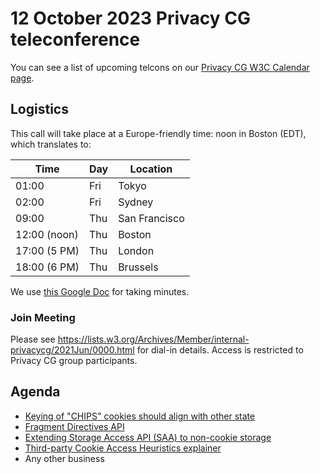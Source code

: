 # 12 October 2023 Privacy CG teleconference

You can see a list of upcoming telcons on our [Privacy CG W3C Calendar page](https://www.w3.org/groups/cg/privacycg/calendar).

## Logistics
This call will take place at a Europe-friendly time: noon in Boston (EDT), which translates to:

| Time         | Day    | Location      |
| ------------ | ------ | ------------- |
| 01:00        | Fri | Tokyo         |
| 02:00        | Fri | Sydney        |
| 09:00        | Thu | San Francisco |
| 12:00 (noon) | Thu | Boston        |
| 17:00 (5 PM) | Thu | London        |
| 18:00 (6 PM) | Thu | Brussels      |

We use [this Google Doc](https://docs.google.com/document/d/1DZEhS1UHJ1PKxt5ZwKmn5LZ4bo10UFyNXeLp2dUuzRM/edit#) for taking minutes.

### Join Meeting

Please see https://lists.w3.org/Archives/Member/internal-privacycg/2021Jun/0000.html for dial-in details. Access is restricted to Privacy CG group participants.

## Agenda

* [Keying of "CHIPS" cookies should align with other state](https://github.com/privacycg/CHIPS/issues/40)
* [Fragment Directives API](https://github.com/privacycg/proposals/issues/40)
* [Extending Storage Access API (SAA) to non-cookie storage](https://github.com/privacycg/proposals/issues/41)
* [Third-party Cookie Access Heuristics explainer](https://github.com/privacycg/proposals/issues/42)
* Any other business
